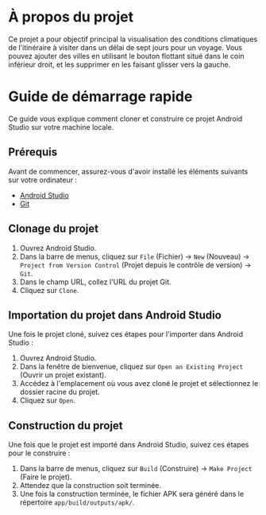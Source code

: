 # À propos du projet

Ce projet a pour objectif principal la visualisation des conditions climatiques de l'itinéraire à visiter dans un délai de sept jours pour un voyage. Vous pouvez ajouter des villes en utilisant le bouton flottant situé dans le coin inférieur droit, et les supprimer en les faisant glisser vers la gauche.

# Guide de démarrage rapide

Ce guide vous explique comment cloner et construire ce projet Android Studio sur votre machine locale.

## Prérequis

Avant de commencer, assurez-vous d'avoir installé les éléments suivants sur votre ordinateur :

- [Android Studio](https://developer.android.com/studio)
- [Git](https://git-scm.com/)

## Clonage du projet

1. Ouvrez Android Studio.
2. Dans la barre de menus, cliquez sur `File` (Fichier) -> `New` (Nouveau) -> `Project from Version Control` (Projet depuis le contrôle de version) -> `Git`.
3. Dans le champ URL, collez l'URL du projet Git.
4. Cliquez sur `Clone`.

## Importation du projet dans Android Studio

Une fois le projet cloné, suivez ces étapes pour l'importer dans Android Studio :

1. Ouvrez Android Studio.
2. Dans la fenêtre de bienvenue, cliquez sur `Open an Existing Project` (Ouvrir un projet existant).
3. Accédez à l'emplacement où vous avez cloné le projet et sélectionnez le dossier racine du projet.
4. Cliquez sur `Open`.

## Construction du projet

Une fois que le projet est importé dans Android Studio, suivez ces étapes pour le construire :

1. Dans la barre de menus, cliquez sur `Build` (Construire) -> `Make Project` (Faire le projet).
2. Attendez que la construction soit terminée.
3. Une fois la construction terminée, le fichier APK sera généré dans le répertoire `app/build/outputs/apk/`.
